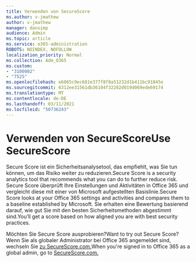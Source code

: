 ```yaml
---
title: Verwenden von SecureScore
ms.author: v-jmathew
author: v-jmathew
manager: dansimp
audience: Admin
ms.topic: article
ms.service: o365-administration
ROBOTS: NOINDEX, NOFOLLOW
localization_priority: Normal
ms.collection: Adm_O365
ms.custom:
- "3100002"
- "7525"
ms.openlocfilehash: e6065c9ec681e377f8f8a51232d1b411bc91845e
ms.sourcegitcommit: 6312ee31561db36104f32282d019d069ede69174
ms.translationtype: MT
ms.contentlocale: de-DE
ms.lasthandoff: 03/11/2021
ms.locfileid: "50736243"
---
```

# <a name="use-securescore"></a><span data-ttu-id="c5f2f-102">Verwenden von SecureScore</span><span class="sxs-lookup"><span data-stu-id="c5f2f-102">Use SecureScore</span></span>

<span data-ttu-id="c5f2f-103">Secure Score ist ein Sicherheitsanalysetool, das empfiehlt, was Sie tun können, um das Risiko weiter zu reduzieren.</span><span class="sxs-lookup"><span data-stu-id="c5f2f-103">Secure Score is a security analytics tool that recommends what you can do to further reduce risk.</span></span> <span data-ttu-id="c5f2f-104">Secure Score überprüft Ihre Einstellungen und Aktivitäten in Office 365 und vergleicht diese mit einer von Microsoft aufgestellten Basislinie.</span><span class="sxs-lookup"><span data-stu-id="c5f2f-104">Secure Score looks at your Office 365 settings and activities and compares them to a baseline established by Microsoft.</span></span> <span data-ttu-id="c5f2f-105">Sie erhalten eine Bewertung basierend darauf, wie gut Sie mit den besten Sicherheitsmethoden abgestimmt sind.</span><span class="sxs-lookup"><span data-stu-id="c5f2f-105">You’ll get a score based on how aligned you are with best security practices.</span></span>

<span data-ttu-id="c5f2f-106">Möchten Sie Secure Score ausprobieren?</span><span class="sxs-lookup"><span data-stu-id="c5f2f-106">Want to try out Secure Score?</span></span> <span data-ttu-id="c5f2f-107">Wenn Sie als globaler Administrator bei Office 365 angemeldet sind, wechseln Sie [zu SecureScore.com.](https://securescore.office.com/)</span><span class="sxs-lookup"><span data-stu-id="c5f2f-107">When you're signed in to Office 365 as a global admin, go to [SecureScore.com.](https://securescore.office.com/)</span></span>
